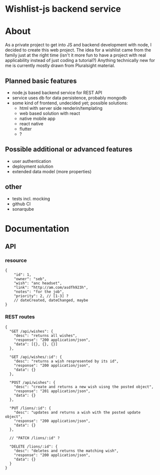 # Wishlist-js backend service

# About

As a private project to get into JS and backend development with node, I
decided to create this web project. The idea for a wishlist came from the family just at the right time (isn't it more fun to have a project with real applicability instead of just coding a tutorial?)
Anything technically new for me is currently mostly drawn from Pluralsight material.

## Planned basic features

* node.js based backend service for REST API
* service uses db for data persistence, probably mongodb
* some kind of frontend, undecided yet; possible solutions:
  * html with server side renderin/templating
  * web based solution with react
  * native mobile app
  * react native
  * flutter
  * ?

## Possible additional or advanced features

* user authentication
* deployment solution
* extended data model (more properties)

## other

* tests incl. mocking
* github CI
* sonarqube

# Documentation

## API

### resource

```
{
    "id": 1,
    "owner": "seb",
    "wish": "anc headset",
    "link": "http://am.com/asdfh923h",
    "notes": "for the job",
    "priority": 2, // [1-3] ?
    // dateCreated, dateChanged, maybe
}
```

### REST routes
```
{
  "GET /api/wishes": {
    "desc": "returns all wishes",
    "response": "200 application/json",
    "data": [{}, {}, {}]
  },

  "GET /api/wishes/:id": {
    "desc": "returns a wish respresented by its id",
    "response": "200 application/json",
    "data": {}
  },

  "POST /api/wishes": {
    "desc": "create and returns a new wish uisng the posted object",
    "response": "201 application/json",
    "data": {}
  },

  "PUT /lions/:id": {
    "desc": "updates and returns a wish with the posted update object",
    "response": "200 application/json",
    "data": {}
  },

  // "PATCH /lions/:id" ?

  "DELETE /lions/:id": {
    "desc": "deletes and returns the matching wish",
    "response": "200 application/json",
    "data": {}
  }
}
```
